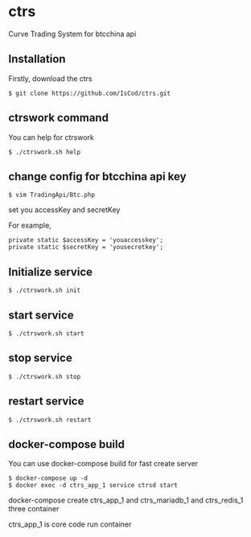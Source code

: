 # ctrs

Curve Trading System for btcchina api

## Installation
Firstly, download the ctrs
```
$ git clone https://github.com/IsCod/ctrs.git
```

## ctrswork command
You can help for ctrswork
```
$ ./ctrswork.sh help
```

## change config for btcchina api key
```
$ vim TradingApi/Btc.php
```

set you accessKey and secretKey

For example,
```
private static $accessKey = 'youaccesskey';
private static $secretKey = 'yousecretkey';
```

## Initialize service
```
$ ./ctrswork.sh init
```

## start service
```
$ ./ctrswork.sh start
```

## stop service
```
$ ./ctrswork.sh stop
```

## restart service
```
$ ./ctrswork.sh restart
```


## docker-compose build
You can use docker-compose build for fast create server

```
$ docker-compose up -d
$ docker exec -d ctrs_app_1 service ctrsd start
```
docker-compose create ctrs_app_1 and ctrs_mariadb_1 and ctrs_redis_1 three container

ctrs_app_1 is core code run container

